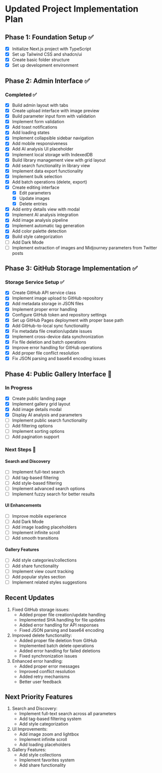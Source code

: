 # Updated Project Implementation Plan

## Phase 1: Foundation Setup ✅
- [x] Initialize Next.js project with TypeScript
- [x] Set up Tailwind CSS and shadcn/ui
- [x] Create basic folder structure
- [x] Set up development environment

## Phase 2: Admin Interface ✅
### Completed ✅
- [x] Build admin layout with tabs
- [x] Create upload interface with image preview
- [x] Build parameter input form with validation
- [x] Implement form validation
- [x] Add toast notifications
- [x] Add loading states
- [x] Implement collapsible sidebar navigation
- [x] Add mobile responsiveness
- [x] Add AI analysis UI placeholder
- [x] Implement local storage with IndexedDB
- [x] Build library management view with grid layout
- [x] Add search functionality in library view
- [x] Implement data export functionality
- [x] Implement bulk selection
- [x] Add batch operations (delete, export)
- [x] Create editing interface
  - [x] Edit parameters
  - [x] Update images
  - [x] Delete entries
- [x] Add entry details view with modal
- [x] Implement AI analysis integration
- [x] Add image analysis pipeline
- [x] Implement automatic tag generation
- [x] Add color palette detection
- [x] Build style categorization
- [ ] Add Dark Mode
- [ ] Implement extraction of images and Midjourney parameters from Twitter posts

## Phase 3: GitHub Storage Implementation ✅
### Storage Service Setup ✅
- [x] Create GitHub API service class
- [x] Implement image upload to GitHub repository
- [x] Add metadata storage in JSON files
- [x] Implement proper error handling
- [x] Configure GitHub token and repository settings
- [x] Set up GitHub Pages deployment with proper base path
- [x] Add GitHub-to-local sync functionality
- [x] Fix metadata file creation/update issues
- [x] Implement cross-device data synchronization
- [x] Fix file deletion and batch operations
- [x] Improve error handling for GitHub operations
- [x] Add proper file conflict resolution
- [x] Fix JSON parsing and base64 encoding issues

## Phase 4: Public Gallery Interface 🚧
### In Progress
- [x] Create public landing page
- [x] Implement gallery grid layout
- [x] Add image details modal
- [x] Display AI analysis and parameters
- [ ] Implement public search functionality
- [ ] Add filtering options
- [ ] Implement sorting options
- [ ] Add pagination support

### Next Steps 🎯
#### Search and Discovery
- [ ] Implement full-text search
- [ ] Add tag-based filtering
- [ ] Add style-based filtering
- [ ] Implement advanced search options
- [ ] Implement fuzzy search for better results

#### UI Enhancements
- [ ] Improve mobile experience
- [ ] Add Dark Mode
- [ ] Add image loading placeholders
- [ ] Implement infinite scroll
- [ ] Add smooth transitions

#### Gallery Features
- [ ] Add style categories/collections
- [ ] Add share functionality
- [ ] Implement view count tracking
- [ ] Add popular styles section
- [ ] Implement related styles suggestions

## Recent Updates
1. Fixed GitHub storage issues:
   - Added proper file creation/update handling
   - Implemented SHA handling for file updates
   - Added error handling for API responses
   - Fixed JSON parsing and base64 encoding
2. Improved delete functionality:
   - Added proper file deletion from GitHub
   - Implemented batch delete operations
   - Added error handling for failed deletions
   - Fixed synchronization issues
3. Enhanced error handling:
   - Added proper error messages
   - Improved conflict resolution
   - Added retry mechanisms
   - Better user feedback

## Next Priority Features
1. Search and Discovery:
   - Implement full-text search across all parameters
   - Add tag-based filtering system
   - Add style categorization
2. UI Improvements:
   - Add image zoom and lightbox
   - Implement infinite scroll
   - Add loading placeholders
3. Gallery Features:
   - Add style collections
   - Implement favorites system
   - Add share functionality